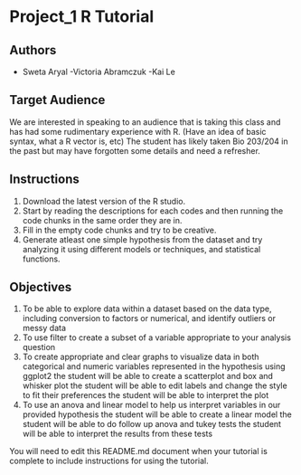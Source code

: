 # Project_1 R Tutorial

## Authors
- Sweta Aryal
-Victoria Abramczuk
-Kai Le

## Target Audience
We are interested in speaking to an audience that is taking this class and has had some rudimentary experience with R. (Have an idea of basic syntax, what a R vector is, etc) The student has likely taken Bio 203/204 in the past but may have forgotten some details and need a refresher.


## Instructions

1. Download the latest version of the R studio.
2. Start by reading the descriptions for each codes and then running the code chunks in the same order they are in.
3. Fill in the empty code chunks and try to be creative.
4. Generate atleast one simple hypothesis from the dataset and try analyzing it using different models or techniques, and statistical functions.

## Objectives
1. To be able to explore data within a dataset based on the data type, including conversion to factors or numerical, and identify outliers or messy data
2. To use filter to create a subset of a variable appropriate to your analysis question
3. To create appropriate and clear graphs to visualize data in both categorical and numeric variables represented in the hypothesis using ggplot2
  the student will be able to create a scatterplot and box and whisker plot
  the student will be able to edit labels and change the style to fit their preferences
  the student will be able to interpret the plot 
4. To use an anova and linear model to help us interpret variables in our provided hypothesis
  the student will be able to create a linear model
  the student will be able to do follow up anova and tukey tests
  the student will be able to interpret the results from these tests



You will need to edit this README.md document when your tutorial is complete to include instructions for using the tutorial.